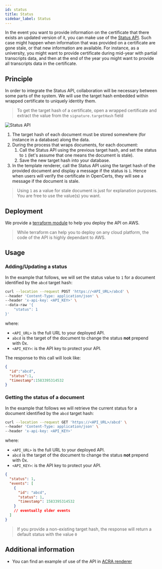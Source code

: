 ```yaml
---
id: status
title: Status
sidebar_label: Status
---
```


In the event you want to provide information on the certificate that there exists an updated version of it, you can make use of the [Status API](https://github.com/Open-Attestation/terraform-aws-status-api). Such case might happen when information that was provided on a certificate are gone stale, or that new information are available. For instance, as a university, you might want to provide certificate during mid-year with partial transcripts data, and then at the end of the year you might want to provide all transcripts data in the certificate.

## Principle

In order to integrate the Status API, collaboration will be necessary between some parts of the system. We will use the target hash embedded within wrapped certificate to uniquely identity them.

> To get the target hash of a certificate, open a wrapped certificate and extract the value from the `signature.targetHash` field

![Status API](/img/docs/api/status/overview.png)

1. The target hash of each document must be stored somewhere (for instance in a database) along the data.
1. During the process that wraps documents, for each document:
    1. Call the Status API using the previous target hash, and set the status to `1` (let's assume that one means the document is stale).
    1. Save the new target hash into your database.
1. In the template renderer, call the Status API using the target hash of the provided document and display a message if the status is `1`. Hence when users will verify the certificate in OpenCerts, they will see a message if the document is stale.

> Using `1` as a value for stale document is just for explanation purposes. You are free to use the value(s) you want.

## Deployment

We provide a [terraform module](https://github.com/Open-Attestation/terraform-aws-status-api) to help you deploy the API on AWS.

> While terraform can help you to deploy on any cloud platform, the code of the API is highly dependant to AWS.

## Usage

### Adding/Updating a status
In the example that follows, we will set the status value to `1` for a document identified by the `abcd` target hash:
```bash
curl --location --request POST 'https://<API_URL>/abcd' \
--header 'Content-Type: application/json' \
--header 'x-api-key: <API_KEY>' \
--data-raw '{
	"status": 1
}'
```
where:
- `<API_URL>` is the full URL to your deployed API.
- `abcd` is the target of the document to change the status **not** prepend with 0x.
- `<API_KEY>`: is the API key to protect your API.

The response to this call will look like:
```json
{
  "id":"abcd",
  "status":1,
  "timestamp":1583395314532
}
```

### Getting the status of a document
In the example that follows we will retrieve the current status for a document identified by the `abcd` target hash:
```bash
curl --location --request GET 'https://<API_URL>/abcd' \
--header 'Content-Type: application/json' \
--header 'x-api-key: <API_KEY>'
```
where:
- `<API_URL>` is the full URL to your deployed API.
- `abcd` is the target of the document to change the status **not** prepend with 0x.
- `<API_KEY>`: is the API key to protect your API.

```json
{
  "status": 1,
  "events": [
    {
      "id": "abcd",
      "status": 1,
      "timestamp": 1583395314532
    }
    // eventually older events
  ]
}
```

> If you provide a non-existing target hash, the response will return a default status with the value `0`

## Additional information
- You can find an example of use of the API in [ACRA renderer](https://github.com/OpenCerts/acra-decentralized-renderer/blob/master/src/templates/core/headers.tsx#L80)
